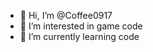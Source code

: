 - 👋 Hi, I’m @Coffee0917
- 👀 I’m interested in game code
- 🌱 I’m currently learning code

<!---
Coffee0917/Coffee0917 is a ✨ special ✨ repository because its `README.md` (this file) appears on your GitHub profile.
You can click the Preview link to take a look at your changes.
--->
